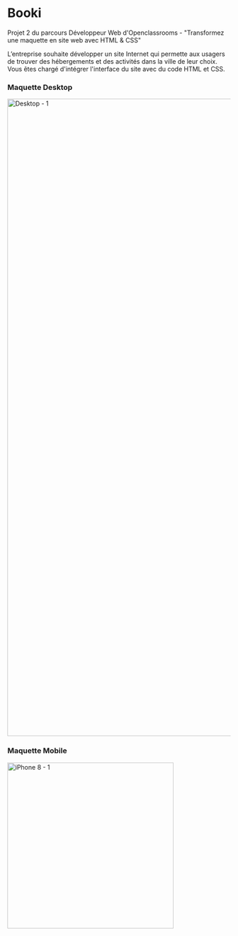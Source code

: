 # Booki

Projet 2 du parcours Développeur Web d'Openclassrooms - "Transformez une maquette en site web avec HTML & CSS"

L’entreprise souhaite développer un site Internet qui permette aux usagers de trouver des hébergements et des activités dans la ville de leur choix.
Vous êtes chargé d'intégrer l'interface du site avec du code HTML et CSS.

### Maquette Desktop

<img width="1440" alt="Desktop - 1" src="https://user-images.githubusercontent.com/87766776/193609271-40dbb84e-76a8-4d61-8da7-52b487ed0b8c.png">

### Maquette Mobile

<img width="375" alt="iPhone 8 - 1" src="https://user-images.githubusercontent.com/87766776/193609398-86a30e13-a4f2-4cef-b6dd-76d394c8a53c.png">
